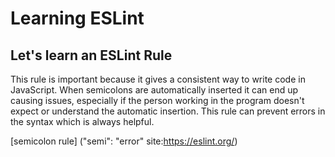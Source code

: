 # Learning ESLint
## Let's learn an ESLint Rule
This rule is important because it gives a consistent way to write code in JavaScript. When semicolons are automatically inserted it can end up causing issues, especially if the person working in the program doesn't expect or understand the automatic insertion. This rule can prevent errors in the syntax which is always helpful.

[semicolon rule] ("semi": "error" site:https://eslint.org/)
